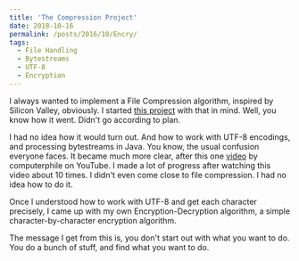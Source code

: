 ```yaml
---
title: 'The Compression Project'
date: 2018-10-16
permalink: /posts/2016/10/Encry/
tags:
  - File Handling
  - Bytestreams
  - UTF-8
  - Encryption
---
```


I always wanted to implement a File Compression algorithm, inspired by Silicon Valley, obviously. I started [this project](https://github.com/srinathvrao/Encryption-Decryption) with that in mind. Well, you know how it went. Didn't go according to plan.

I had no idea how it would turn out. And how to work with UTF-8 encodings, and processing bytestreams in Java. You know, the usual confusion everyone faces. It became much more clear, after this one [video](https://www.youtube.com/watch?v=MijmeoH9LT4) by computerphile on YouTube. I made a lot of progress after watching this video about 10 times. I didn't even come close to file compression. I had no idea how to do it. 

Once I understood how to work with UTF-8 and get each character precisely, I came up with my own Encryption-Decryption algorithm, a simple character-by-character encryption algorithm.

The message I get from this is, you don't start out with what you want to do. You do a bunch of stuff, and find what you want to do.